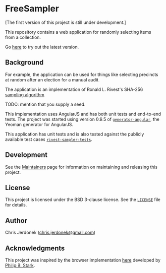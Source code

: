 FreeSampler
===========

[The first version of this project is still under development.]

This repository contains a web application for randomly selecting items
from a collection.

Go [here][free-sampler-app] to try out the latest version.


Background
----------

For example, the application can be used for things like selecting
precincts at random after an election for a manual audit.

The application is an implementation of Ronald L. Rivest's SHA-256
[sampling algorithm][rivest-sampler].

TODO: mention that you supply a seed.

This implementation uses AngularJS and has both unit tests and end-to-end
tests.  The project was started using version 0.9.5 of
[`generator-angular`](https://github.com/yeoman/generator-angular),
the Yeoman generator for AngularJS.

This application has unit tests and is also tested against the publicly
available test cases [`rivest-sampler-tests`][sampler-tests].


Development
-----------

See the [Maintainers][maintain] page for information on maintaining
and releasing this project.


License
-------

This project is licensed under the BSD 3-clause license.  See the
[`LICENSE`](LICENSE) file for details.


Author
------

Chris Jerdonek (<chris.jerdonek@gmail.com>)


Acknowledgments
---------------

This project was inspired by the browser implementation [here][stark-impl]
developed by [Philip B. Stark][stark].


[free-sampler-app]: http://cjerdonek.github.io/free-sampler/
[maintain]: docs/maintain.md
[rivest-sampler]: http://people.csail.mit.edu/rivest/sampler.py
[sampler-tests]: https://github.com/cjerdonek/rivest-sampler-tests
[stark]: http://www.stat.berkeley.edu/~stark/
[stark-impl]: http://www.stat.berkeley.edu/~stark/Java/Html/sha256Rand.htm
